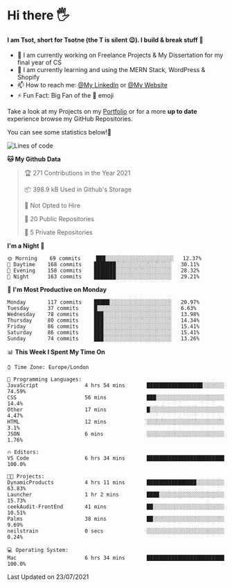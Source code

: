 # Hi there :raised_hand_with_fingers_splayed:
#### I am Tsot, short for Tsotne (the T is silent :wink:). I build & break stuff :space_invader:
- :telescope: I am currently working on Freelance Projects & My Dissertation for my final year of CS
- :seedling: I am currently learning and using the MERN Stack, WordPress & Shopify
- :mailbox: How to reach me: [@My LinkedIn](https://www.linkedin.com/in/tsotne-gvadzabia/) or [@My Website](https://tsotnegvadzabia.me/contact)
- :zap: Fun Fact: Big Fan of the :space_invader: emoji

Take a look at my Projects on my [Portfolio](https://tsotnegvadzabia.me/) or for a more **up to date** experience browse my GitHub Repositories.

You can see some statistics below!:space_invader:
<!--START_SECTION:waka-->
![Lines of code](https://img.shields.io/badge/From%20Hello%20World%20I%27ve%20Written-3.5%20million%20lines%20of%20code-blue)

**🐱 My Github Data** 

> 🏆 271 Contributions in the Year 2021
 > 
> 📦 398.9 kB Used in Github's Storage 
 > 
> 🚫 Not Opted to Hire
 > 
> 📜 20 Public Repositories 
 > 
> 🔑 5 Private Repositories  
 > 
**I'm a Night 🦉** 

```text
🌞 Morning    69 commits     ███░░░░░░░░░░░░░░░░░░░░░░   12.37% 
🌆 Daytime    168 commits    ███████░░░░░░░░░░░░░░░░░░   30.11% 
🌃 Evening    158 commits    ███████░░░░░░░░░░░░░░░░░░   28.32% 
🌙 Night      163 commits    ███████░░░░░░░░░░░░░░░░░░   29.21%

```
📅 **I'm Most Productive on Monday** 

```text
Monday       117 commits    █████░░░░░░░░░░░░░░░░░░░░   20.97% 
Tuesday      37 commits     █░░░░░░░░░░░░░░░░░░░░░░░░   6.63% 
Wednesday    78 commits     ███░░░░░░░░░░░░░░░░░░░░░░   13.98% 
Thursday     80 commits     ███░░░░░░░░░░░░░░░░░░░░░░   14.34% 
Friday       86 commits     ███░░░░░░░░░░░░░░░░░░░░░░   15.41% 
Saturday     86 commits     ███░░░░░░░░░░░░░░░░░░░░░░   15.41% 
Sunday       74 commits     ███░░░░░░░░░░░░░░░░░░░░░░   13.26%

```


📊 **This Week I Spent My Time On** 

```text
⌚︎ Time Zone: Europe/London

💬 Programming Languages: 
JavaScript               4 hrs 54 mins       ██████████████████░░░░░░░   74.59% 
CSS                      56 mins             ███░░░░░░░░░░░░░░░░░░░░░░   14.4% 
Other                    17 mins             █░░░░░░░░░░░░░░░░░░░░░░░░   4.47% 
HTML                     12 mins             ░░░░░░░░░░░░░░░░░░░░░░░░░   3.1% 
JSON                     6 mins              ░░░░░░░░░░░░░░░░░░░░░░░░░   1.76%

🔥 Editors: 
VS Code                  6 hrs 34 mins       █████████████████████████   100.0%

🐱‍💻 Projects: 
DynamicProducts          4 hrs 11 mins       ████████████████░░░░░░░░░   63.83% 
Launcher                 1 hr 2 mins         ████░░░░░░░░░░░░░░░░░░░░░   15.73% 
ceekAudit-FrontEnd       41 mins             ██░░░░░░░░░░░░░░░░░░░░░░░   10.51% 
Palms                    38 mins             ██░░░░░░░░░░░░░░░░░░░░░░░   9.69% 
neilstrain               0 secs              ░░░░░░░░░░░░░░░░░░░░░░░░░   0.24%

💻 Operating System: 
Mac                      6 hrs 34 mins       █████████████████████████   100.0%

```


 Last Updated on 23/07/2021
<!--END_SECTION:waka-->
